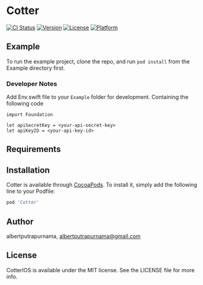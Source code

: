 # Cotter

[![CI Status](https://img.shields.io/travis/albertputrapurnama/CotterIOS.svg?style=flat)](https://travis-ci.org/albertputrapurnama/CotterIOS)
[![Version](https://img.shields.io/cocoapods/v/CotterIOS.svg?style=flat)](https://cocoapods.org/pods/CotterIOS)
[![License](https://img.shields.io/cocoapods/l/CotterIOS.svg?style=flat)](https://cocoapods.org/pods/CotterIOS)
[![Platform](https://img.shields.io/cocoapods/p/CotterIOS.svg?style=flat)](https://cocoapods.org/pods/CotterIOS)

## Example

To run the example project, clone the repo, and run `pod install` from the Example directory first.

### Developer Notes

Add Env.swift file to your `Example` folder for development. Containing the following code

```
import Foundation

let apiSecretKey = <your-api-secret-key>
let apiKeyID = <your-api-key-id>
```

## Requirements

## Installation

Cotter is available through [CocoaPods](https://cocoapods.org). To install
it, simply add the following line to your Podfile:

```ruby
pod 'Cotter'
```

## Author

albertputrapurnama, albertputrapurnama@gmail.com

## License

CotterIOS is available under the MIT license. See the LICENSE file for more info.
